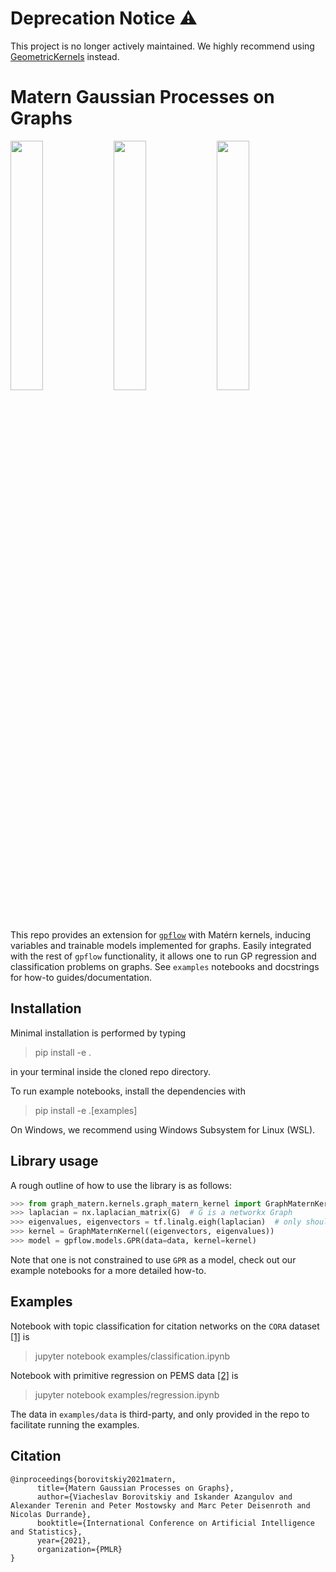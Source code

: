 # Deprecation Notice ⚠️
This project is no longer actively maintained.
We highly recommend using [GeometricKernels](https://github.com/geometric-kernels/GeometricKernels) instead.

# Matern Gaussian Processes on Graphs


<div>
  <img width="32%" src="./examples/pictures/G_errors.png">
  <img width="32%" src="./examples/pictures/G_pred_dark2.png">
  <img width="32%" src="./examples/pictures/G_true_dark2.png">
</div>

This repo provides an extension for [`gpflow`](https://www.gpflow.org/) with Matérn kernels, inducing variables and trainable models implemented for graphs. 
Easily integrated with the rest of `gpflow` functionality, it allows one to run GP regression and classification problems on graphs.
See `examples` notebooks and docstrings for how-to guides/documentation.


## Installation
Minimal installation is performed by typing 
> pip install -e .

in your terminal inside the cloned repo directory.

To run example notebooks, install the dependencies with
> pip install -e .[examples]

On Windows, we recommend using Windows Subsystem for Linux (WSL).

## Library usage
A rough outline of how to use the library is as follows:
```python
>>> from graph_matern.kernels.graph_matern_kernel import GraphMaternKernel
>>> laplacian = nx.laplacian_matrix(G)  # G is a networkx Graph
>>> eigenvalues, eigenvectors = tf.linalg.eigh(laplacian)  # only should be done once-per-graph
>>> kernel = GraphMaternKernel((eigenvectors, eigenvalues))
>>> model = gpflow.models.GPR(data=data, kernel=kernel)
```
Note that one is not constrained to use `GPR` as a model, check out our example notebooks for a more detailed how-to.

## Examples

Notebook with topic classification for citation networks on the `CORA` dataset [[1]](https://graphsandnetworks.com/the-cora-dataset/) is
> jupyter notebook examples/classification.ipynb

Notebook with primitive regression on PEMS data [[2]](https://github.com/VeritasYin/STGCN_IJCAI-18/blob/master/data_loader/PeMS-M.zip) is
> jupyter notebook  examples/regression.ipynb 

The data in `examples/data` is third-party, and only provided in the repo to facilitate running the examples. 

## Citation
```
@inproceedings{borovitskiy2021matern,
      title={Matern Gaussian Processes on Graphs}, 
      author={Viacheslav Borovitskiy and Iskander Azangulov and Alexander Terenin and Peter Mostowsky and Marc Peter Deisenroth and Nicolas Durrande},
      booktitle={International Conference on Artificial Intelligence and Statistics},
      year={2021},
      organization={PMLR}
}
```

